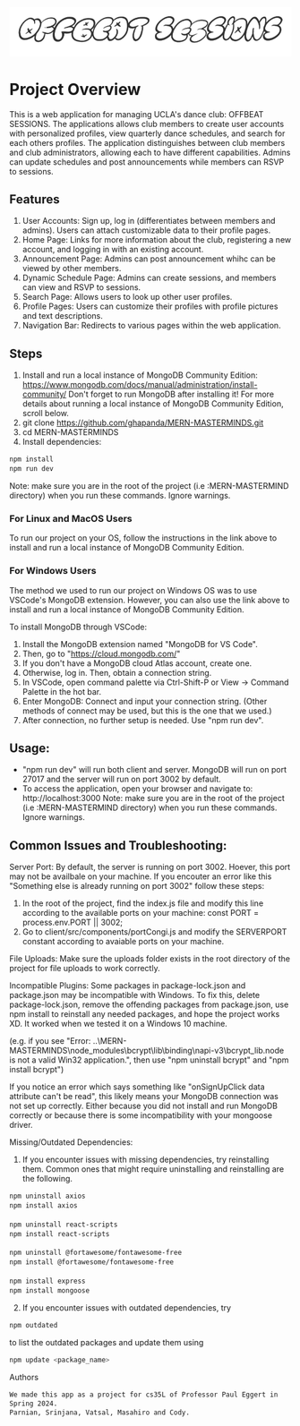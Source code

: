 ![Logo](./logo.png)

# Project Overview

This is a web application for managing UCLA's dance club: OFFBEAT SESSIONS. The applications allows club members to create user accounts with personalized profiles, view quarterly dance schedules, and search for each others profiles. The application distinguishes between club members and club administrators, allowing each to have different capabilities. Admins can update schedules and post announcements while members can RSVP to sessions.

## Features

1. User Accounts: Sign up, log in (differentiates between members and admins). Users can attach customizable data to their profile pages.
2. Home Page: Links for more information about the club, registering a new account, and logging in with an existing account.
3. Announcement Page: Admins can post announcement whihc can be viewed by other members.
4. Dynamic Schedule Page: Admins can create sessions, and members can view and RSVP to sessions.
5. Search Page: Allows users to look up other user profiles.
6. Profile Pages: Users can customize their profiles with profile pictures and text descriptions.
7. Navigation Bar: Redirects to various pages within the web application.

## Steps

1. Install and run a local instance of MongoDB Community Edition: https://www.mongodb.com/docs/manual/administration/install-community/ 
Don't forget to run MongoDB after installing it! For more details about running a local instance of MongoDB Community Edition, scroll below.
2. git clone https://github.com/ghapanda/MERN-MASTERMINDS.git
3. cd MERN-MASTERMINDS
4. Install dependencies:

```sh
npm install
npm run dev
```

Note: make sure you are in the root of the project (i.e :MERN-MASTERMIND directory) when you run these commands. Ignore warnings.

### For Linux and MacOS Users

To run our project on your OS, follow the instructions in the link above to install and run a local instance of MongoDB Community Edition.

### For Windows Users

The method we used to run our project on Windows OS was to use VSCode's MongoDB extension. However, you can also use the link above to install and run a local instance of MongoDB Community Edition.

To install MongoDB through VSCode:
1. Install the MongoDB extension named "MongoDB for VS Code".
2. Then, go to "https://cloud.mongodb.com/"
3. If you don't have a MongoDB cloud Atlas account, create one.
4. Otherwise, log in. Then, obtain a connection string.
5. In VSCode, open command palette via Ctrl-Shift-P or View -> Command Palette in the hot bar.
6. Enter MongoDB: Connect and input your connection string. (Other methods of connect may be used, but this is the one that we used.)
7. After connection, no further setup is needed. Use "npm run dev".

## Usage:

- "npm run dev" will run both client and server. MongoDB will run on port 27017 and the server will run on port 3002 by default.
- To access the application, open your browser and navigate to: http://localhost:3000
Note: make sure you are in the root of the project (i.e :MERN-MASTERMIND directory) when you run these commands. Ignore warnings.

## Common Issues and Troubleshooting:

Server Port:
By default, the server is running on port 3002. Hoever, this port may not be availbale on your machine. If you encouter an error like this "Something else is already running on port 3002" follow these steps:

1. In the root of the project, find the index.js file and modify this line according to the available ports on your machine: const PORT = process.env.PORT || 3002;
2. Go to client/src/components/portCongi.js and modify the SERVERPORT constant according to avaiable ports on your machine.

File Uploads:
Make sure the uploads folder exists in the root directory of the project for file uploads to work correctly.

Incompatible Plugins:
Some packages in package-lock.json and package.json may be incompatible with Windows. To fix this, delete package-lock.json, remove the offending packages from package.json, use npm install to reinstall any needed packages, and hope the project works XD. It worked when we tested it on a Windows 10 machine.

(e.g. if you see "Error: ..\MERN-MASTERMINDS\node_modules\bcrypt\lib\binding\napi-v3\bcrypt_lib.node is not a valid Win32 application.", then use "npm uninstall bcrypt" and "npm install bcrypt")

If you notice an error which says something like "onSignUpClick data attribute can't be read", this likely means your MongoDB connection was not set up correctly. Either because you did not install and run MongoDB correctly or because there is some incompatibility with your mongoose driver.

Missing/Outdated Dependencies:
1. If you encounter issues with missing dependencies, try reinstalling them. Common ones that might require uninstalling and reinstalling are the following.

```sh
npm uninstall axios
npm install axios

npm uninstall react-scripts
npm install react-scripts

npm uninstall @fortawesome/fontawesome-free
npm install @fortawesome/fontawesome-free

npm install express
npm install mongoose
```

2. If you encounter issues with outdated dependencies, try
```sh
npm outdated
```

to list the outdated packages and update them using
```sh
npm update <package_name>
```

Authors

    We made this app as a project for cs35L of Professor Paul Eggert in Spring 2024.
    Parnian, Srinjana, Vatsal, Masahiro and Cody.
